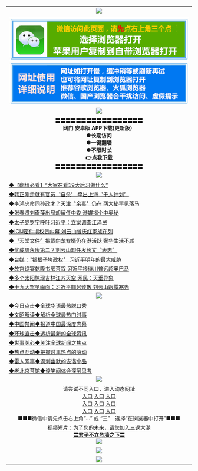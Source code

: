 <table>
<tr>
  <td align=center><img src="https://github.com/gyhhx/image-upload/blob/master/new1.jpg" />
  </td>
  </tr>
  <tr>
  <td align=center><img src="https://github.com/ogategy/image/blob/master/wechat%20advise.jpg" /></td>
  </tr>
  <tr>
    <td align=center><img src="https://github.com/gyhhx/image-upload/blob/master/gy1-wxsm.png" /></td>
  </tr>
   <tr>
    <td align=center>
 <b>〓〓〓〓〓〓〓〓〓〓〓〓〓〓〓〓〓<br/>网门  安卓版 APP下载(更新版）<br/> ●长期访问<br/> ●一键翻墙<br/>  ●不限时长<br/> 
 <a href="http://t.cn/RltYHmh">👉<b>点我下载</a><br/>〓〓〓〓〓〓〓〓〓〓〓〓〓〓〓〓〓<br/>
    </td>
    </tr>
  <tr>
    <td align=center><img src="https://github.com/gyhhx/image-upload/blob/master/yaowen.jpg" /></td>
  </tr>
   <tr>
<td align=left>
<a href="https://s3.eu-central-1.amazonaws.com/ogatef/oGate.htm?c837044&from=gityw">◆【翻墙必看】“大家在看19大后习做什么”</a><br/></td>
  </tr>
  <tr>
<td align=left>
<a href="https://s3.eu-central-1.amazonaws.com/ogatef/oGate.htm?c837036&from=gityw">◆韩正刚走就有官员〝自杀〞 牵出上海〝千人计划〞</a><br/>
</td>
   </tr>
<tr>
<td align=left>
<a href="https://s3.eu-central-1.amazonaws.com/ogatef/oGate.htm?c837042&from=gityw">◆李鸿忠命同孙政才？天津〝余毒〞仍在 两大秘罕见落马</a><br/></td>
 </tr>
   </tr>
 <tr>
<td align=left>
<a href="https://s3.eu-central-1.amazonaws.com/ogatef/oGate.htm?c837004&from=gityw">◆张春贤刘奇葆出局却留任中委 港媒揭个中奥秘</a><br/>
</td>
   </tr> 
  <tr>
<td align=left>
<a href="https://s3.eu-central-1.amazonaws.com/ogatef/oGate.htm?c837038&from=gityw">◆太子党罗宇呼吁习近平：立案调查江泽民</a><br/></td>
  </tr>
 <tr>
<td align=left>
<a href="https://s3.eu-central-1.amazonaws.com/ogatef/oGate.htm?c837033&from=gityw">◆ICIJ密件揭权贵内幕 刘云山曾庆红家族在列</a><br/></td>
   </tr>
  <tr>
<td align=left>
<a href="https://s3.eu-central-1.amazonaws.com/ogatef/oGate.htm?c837019&from=gityw">◆〝天堂文件〞揭戴向龙女婿仍在港活跃 奢华生活不减</a><br/></td>
   </tr>
  <tr>
<td align=left>
<a href="https://s3.eu-central-1.amazonaws.com/ogatef/oGate.htm?c837005&from=gityw">◆忧成周永康第二？刘云山卸任发长文〝表忠〞</a><br/>
</td>
    <tr>
<td align=left>
<a href="https://s3.eu-central-1.amazonaws.com/ogatef/oGate.htm?c836985&from=gityw">◆台媒：〝银根子垮政权〞 习近平明年的最大威胁</a><br/></td>
 </tr>
 <tr>
<td align=left>
<a href="https://s3.eu-central-1.amazonaws.com/ogatef/oGate.htm?c836835&from=gityw">◆故宫设宴乾隆书房茶叙 习近平接待川普远超奥巴马</a><br/>
</td>
   </tr>
    <tr>
<td align=left>
<a href="https://s3.eu-central-1.amazonaws.com/ogatef/oGate.htm?c836866&from=gityw">◆多个太阳惊现吉林江苏天空 网民：天垂异象</a><br/></td>
  </tr> 
 <tr>
<td align=left>
<a href="https://s3.eu-central-1.amazonaws.com/ogatef/oGate.htm?c836856&from=gityw">◆十九大罕见画面：习近平鞠躬致敬 刘云山眼露寒光</a><br/></td>
   </tr> 
    <tr>
    <td align=center><img src="https://github.com/gyhhx/image-upload/blob/master/shipin.jpg" /></td>
  </tr>
 <tr>
   <td align=left> 
<a href="http://wecr.wa.thc.lv/?c816850&from=gityw">◆今日点击◆全球华语最热脱口秀</a><br/>
    </td>
  </tr>
  <tr>
   <td align=left>
<a href="https://s3.eu-central-1.amazonaws.com/ogatef/oGate.htm?c816857&from=gityw">◆文昭解读◆解析全球最热门时事</a><br/>
    </td>
  </tr>
  <tr>
  <td align=left>
<a href="https://s3.eu-central-1.amazonaws.com/ogatef/oGate.htm?c816860&from=gityw">◆中国禁闻◆报道中国最深度内幕</a><br/>
   </tr>
  <tr>
     <td align=left>
<a href="https://s3.eu-central-1.amazonaws.com/ogatef/oGate.htm?c816855&from=gityw">◆环球直击◆透析最新的全球资讯</a><br/>
   </tr>
   <tr>
      <td align=left>
<a href="https://s3.eu-central-1.amazonaws.com/ogatef/oGate.htm?c816851&from=gityw">◆世事关心◆关注全球新闻之焦点</a><br/>
   </tr>
   <tr>
     <td align=left>
<a href="https://s3.eu-central-1.amazonaws.com/ogatef/oGate.htm?c816852&from=gityw">◆热点互动◆把握时事热点的脉动</a><br/>
   </tr>
   <tr>
      <td align=left>
<a href="https://s3.eu-central-1.amazonaws.com/ogatef/oGate.htm?c816694&from=gityw">◆雷人网事◆讽刺幽默的诙谐小品</a><br/>
   </tr>
   <tr>
    <td align=left>
<a href="https://s3.eu-central-1.amazonaws.com/ogatef/oGate.htm?c816650&from=gityw">◆老北京茶馆◆谈笑间体会深层思考</a><br/>
   </tr>
    <tr>
    <td align=center><img src="https://github.com/gyhhx/image-upload/blob/master/tongdao2.jpg" /></td>
  </tr>
   <tr>
    <td align=center>请尝试不同入口，进入动态网址<br/>
      <a href="https://s3-us-west-1.amazonaws.com/ogaten/oGate.htm?from=gygit">入口</a>
      <a href="https://s3.us-east-2.amazonaws.com/ogateh/oGate.htm?from=gygit">入口</a>
      <a href="https://s3.amazonaws.com/ogate/oGate.htm?from=gygit">入口</a><br/>
      <a href="https://s3.ap-northeast-2.amazonaws.com/ogates/oGate.htm?from=gygit">入口</a>
      <a href="https://s3.eu-central-1.amazonaws.com/ogatef/oGate.htm?from=gygit">入口</a>
      <a href="https://s3.eu-west-2.amazonaws.com/ogatel/oGate.htm?from=gygit">入口</a><br/>
      <a href="https://s3.ap-south-1.amazonaws.com/ogatem/oGate.htm?from=gygit">入口</a>
      <a href="https://s3.ca-central-1.amazonaws.com/ogatec/oGate.htm?from=gygit">入口</a>
      <a href="https://s3-ap-southeast-2.amazonaws.com/ogatey/oGate.htm?from=gygit">入口</a><br/>
      ■■■微信中请先点击右上角“...” 或 “三”　选择“在浏览器中打开”■■■<b><br/>
    </td>
  </tr>
  <tr>
  <td align=center>
  <a href="https://s3.eu-central-1.amazonaws.com/ogatef/oGate.htm?c816846_2_1&from=gitSTV">视频短片：为了您的未来，请您加入三退大潮</a><br/>
      <a href="https://s3.eu-central-1.amazonaws.com/ogatef/oGate.htm?ogST.aspx&from=gitST"><b>〓君子不立危墙之下〓<br/></a>
      <img src="https://github.com/gyhhx/image-upload/blob/master/3t.jpg" /><br/>
      </td>
  </tr>
 <tr>
    <td align=center><img src="https://github.com/gyhhx/image-upload/blob/master/p-final1.jpg" /></td>
  </tr>
   <tr>
    <td align=center><img src="https://raw.githubusercontent.com/oGate2/Up/master/oGate_640.jpg"/></td>
  </tr>
</table>

